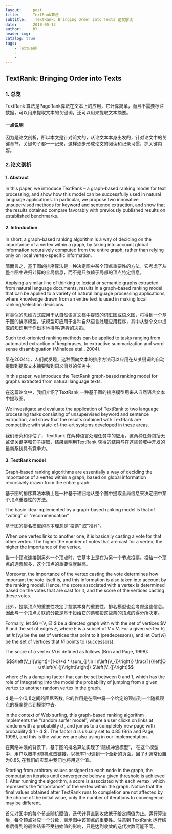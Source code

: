 ```yaml
---
layout:     post
title:      TextRank算法
subtitle:    TextRank: Bringing Order into Texts 论文解读
date:       2018-05-13
author:     BY
header-img: 
catalog: true
tags:
    - TextRank
	- 
	- 
---
```




<head>
    <script src="https://cdn.mathjax.org/mathjax/latest/MathJax.js?config=TeX-AMS-MML_HTMLorMML" type="text/javascript"></script>
    <script type="text/x-mathjax-config">
        MathJax.Hub.Config({
            tex2jax: {
            skipTags: ['script', 'noscript', 'style', 'textarea', 'pre'],
            inlineMath: [['$','$']]
            }
        });
    </script>
</head>

## TextRank: Bringing Order into Texts

### 1. 总览

TextRank 算法是PageRank算法在文本上的应用，它计算简单，而且不需要标注数据，可以用来提取文本的关键词，还可以用来提取文本摘要。

#### 一点说明

因为是论文剖析，所以本文是针对论文的，从论文本本身出发的，针对论文中的关键章节，关键句子都一一记录，这样逐步形成论文的阅读和记录习惯，抓关键内容。

### 2.论文剖析

#### 1. Abstract

In this paper, we introduce TextRank – a graph-based ranking model for text processing, and show how this
model can be successfully used in natural language applications. In particular, we propose two innovative
unsupervised methods for keyword and sentence extraction, and show that the results obtained compare
favorably with previously published results on established benchmarks.

#### 2. Introduction

In short, a graph-based ranking algorithm is a way of deciding on the importance of a vertex within a graph, by taking into account global information recursively computed from the entire graph, rather than relying only on local vertex-specific information.

简而言之，基于图的排序算法是一种决定图中某个顶点重要性的方法，它考虑了从整个图中递归计算的全局信息，而不是只依赖于局部的顶点特定信息。

Applying a similar line of thinking to lexical or semantic graphs extracted from natural language documents, results in a graph-based ranking model that can be applied to a variety of natural language processing applications, where knowledge drawn from an entire text is used in making local ranking/selection decisions.

将类似的思维方式应用于从自然语言文档中提取的词汇图或语义图，将得到一个基于图的排序模型，该模型可应用于各种自然语言处理应用程序，其中从整个文中提取的知识用于作出本地排序/选择的决策。

Such text-oriented ranking methods can be applied to tasks ranging from automated extraction of keyphrases, to extractive summarization and word sense disambiguation (Mihalcea etal., 2004).

早在2004年，人们就发现，这种面向文本的排序方法可以应用在从关键词的自动提取到提取文本摘要和到词义消器的任务中。

In this paper, we introduce the TextRank graph-based ranking model for graphs extracted from natural
language texts.

在这篇论文中，我们介绍了TextRank 一种基于图的排序模型用来从自然语言文本中提取图。

We investigate and evaluate the application of TextRank to two language processing tasks consisting of unsupervised keyword and sentence  extraction, and show that the results obtained with TextRank are competitive with state-of-the-art systems developed in these areas.

我们研究和评估了，TextRank 在两种语言处理任务中的应用，这两种任务包括无监督关键字和句子提取，结果表明用TextRank 获得的结果与在这些领域中开发的最新系统具有竞争力。

#### 3. TextRank model

Graph-based ranking algorithms are essentially a way of deciding the importance of a vertex within
a graph, based on global information recursively drawn from the entire graph.

基于图的排序算法本质上是一种基于递归地从整个图中提取全局信息来决定图中某个顶点重要性的方法。

The basic idea implemented by a graph-based ranking model is that of “voting” or “recommendation”

基于图的排名模型的基本理念是“投票” 或"推荐"。

When one vertex links to another one, it is basically casting a vote for that other vertex. The higher the number of votes that are cast for a vertex, the higher the importance of the vertex. 

当一个顶点连接到另外一个顶点时，它基本上是在为另一个节点投票。投给一个顶点的选票越多，这个顶点的重要性就越高。

Moreover, the importance of the vertex casting the vote determines how important the vote itself is, and this information is also taken into account by the ranking model. Hence, the score associated with a vertex is determined based on the votes that are cast for it, and the score of the vertices casting these votes.

此外，投票顶点的重要性决定了投票本身的重要性，排名模型也会考虑这些信息。因此与一个顶点关联的分数是基于投给它的票和投这些票的顶点的得分所决定。

Formally, let $G=(V, E) $ be a directed graph with with the set of  vertices $V $ and the set of edges $E$, where $E$ is a subset of  $V \times V$. For a given vertex $V_i$, let $In(V_i)$ be the set of vertices that point to it (predecessors), and let $Out(Vi)$ be the set of vertices that $Vi$ points to (successors).

The score of a vertex $Vi$ is defined as follows (Brin and Page, 1998):

$$S\left(V_{i}\right)=(1-d)+d * \sum_{j \in I n\left(V_{i}\right)} \frac{1}{\left|O u t\left(V_{j}\right)\right|} S\left(V_{j}\right)$$

where $d$ is a damping factor that can be set between 0 and 1, which has the role of integrating into the model the probability of jumping from a given vertex to another random vertex in the graph. 

d 是一个(0,1)之间的阻尼系数, 它的作用是在图中将一个给定的顶点到一个随机顶点的概率整合到模型中去。

In the context of Web surfing, this graph-based ranking algorithm implements the “random surfer model”, where a user clicks on links at random with a probability $d$ , and jumps to a completely new page with probability  $ 1 - d $ . The factor $d$ is usually set to 0.85 (Brin and Page,
1998), and this is the value we are also using in our implementation.

在网络冲浪的背景下，基于图的排名算法实现了“随机冲浪模型”， 在这个模型中，用户以概率d随机点击链接，以概率1-d调到一个全新的页面。因子d 通常设置为0.85, 在我们的实现中我们也将用这个值。

Starting from arbitrary values assigned to each node in the graph, the computation iterates until convergence below a given threshold is achieved 1. After running the algorithm, a score is associated with each vertex, which represents the “importance” of the vertex within the graph. Notice that the final values obtained after TextRank runs to completion are not affected by the choice of the initial value, only the number of iterations to convergence may be different.

首先对图中的每个节点随机赋值，迭代计算直到收敛低于给定阈值为止。运行算法后，每个顶点对应一个分数，表示图中该顶点的重要性。注意到 TextRank 运行结束后得到的最终结果不受初始值的影响，只是达到收敛的迭代次数可能不同。





